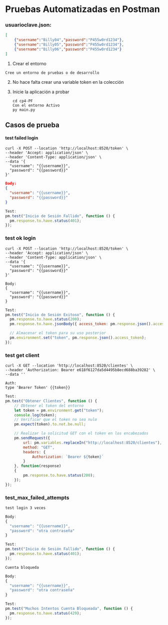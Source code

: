# Pruebas Automatizadas en Postman

###  usuarioclave.json:

```json
[
	{"username":"Billy04","password":"P455w0rd1234"},
	{"username":"Billy05","password":"P455w0rd1234"},
	{"username":"Billy06","password":"P455w0rd1234"}
]
```

1.  Crear el entorno 

   ```
   Cree un entorno de pruebas o de desarrollo
   ```

2. No hace falta crear una variable token en la colección

3. Inicie la aplicación a probar

   ```
   cd cp4-PF
   Con el entorno Activo
   py main.py
   ```


## Casos de prueba

#### test failed login

```
curl -X POST --location 'http://localhost:8520/token' \
--header 'Accept: application/json' \
--header 'Content-Type: application/json' \
--data '{
  "username": "{{username}}",
  "password": "{{password}}"
}'
```

```json
Body:
{
  "username": "{{username}}",
  "password": "{{password}}"
}
```

```javascript
Test:
pm.test("Inicio de Sesión Fallido", function () {
  pm.response.to.have.status(401);
});
```

### test ok login

```
curl -X POST --location 'http://localhost:8520/token' \
--header 'Accept: application/json' \
--header 'Content-Type: application/json' \
--data '{
  "username": "{{username}}",
  "password": "{{password}}"
}'
```

```
Body:
{
  "username": "{{username}}",
  "password": "{{password}}"
}
```

```javascript
Test:
pm.test("Inicio de Sesión Exitoso", function () {
  pm.response.to.have.status(200);
  pm.response.to.have.jsonBody({ access_token: pm.response.json().access_token });

  // Almacenar el token para su uso posterior
  pm.environment.set("token", pm.response.json().access_token);
});

```

### test get client

```
curl -X GET --location 'http://localhost:8520/clientes' \
--header 'Authorization: Bearer e618f6127da5d4495b8ecd688ba39282' \
--data ''
```

```
Auth:
type 'Bearer Token' {{token}}
```

```javascript
Test:
pm.test("Obtener Clientes", function () {
    // Obtener el token del entorno
    let token = pm.environment.get("token");
    console.log(token);
    // Verificar que el token no sea nulo
    pm.expect(token).to.not.be.null;

    // Realizar la solicitud GET con el token en los encabezados
    pm.sendRequest({
        url: pm.variables.replaceIn("http://localhost:8520/clientes"),
        method: "GET",
        headers: {
            Authorization: `Bearer ${token}`
        }
    }, function(response)
    {
        pm.response.to.have.status(200);
    });
});
```

### test_max_failed_attempts

```
test login 3 veces
```

```javascript
Body:
{
  "username": "{{username}}",
  "password": "otra contraseña"
}
```

```javascript
Test:
pm.test("Inicio de Sesión Fallido", function () {
  pm.response.to.have.status(401);  
});
```

```
Cuenta bloqueda
```

```javascript
Body:
{
  "username": "{{username}}",
  "password": "otra contraseña"
}
```

```javascript
Test:
pm.test("Muchos Intentos Cuenta Bloqueada", function () {
  pm.response.to.have.status(429);  
});
```

